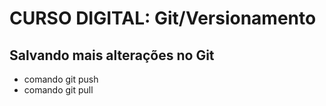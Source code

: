 # CURSO DIGITAL: Git/Versionamento

## Salvando mais alterações no Git

* comando git push
* comando git pull
